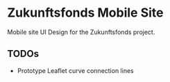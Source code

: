 # Zukunftsfonds Mobile Site

Mobile site UI Design for the Zukunftsfonds project.

## TODOs

- Prototype Leaflet curve connection lines

